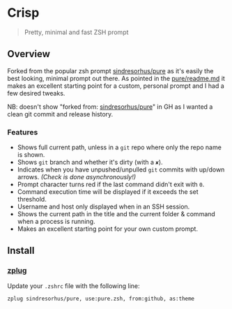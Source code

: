 # Crisp

> Pretty, minimal and fast ZSH prompt

## Overview

Forked from the popular zsh prompt [sindresorhus/pure] as it's easily the best
looking, minimal prompt out there. As pointed in the [pure/readme.md] it makes an
excellent starting point for a custom, personal prompt and I had a few desired
tweaks.

NB: doesn't show "forked from: [sindresorhus/pure]" in GH as I wanted a clean
git commit and release history.

### Features

- Shows full current path, unless in a `git` repo where only the repo name is shown.
- Shows `git` branch and whether it's dirty (with a `✘`).
- Indicates when you have unpushed/unpulled `git` commits with up/down arrows. *(Check is done asynchronously!)*
- Prompt character turns red if the last command didn't exit with `0`.
- Command execution time will be displayed if it exceeds the set threshold.
- Username and host only displayed when in an SSH session.
- Shows the current path in the title and the current folder & command when a process is running.
- Makes an excellent starting point for your own custom prompt.

## Install
### [zplug](https://github.com/zplug/zplug)

Update your `.zshrc` file with the following line:

```sh
zplug sindresorhus/pure, use:pure.zsh, from:github, as:theme
```

[sindresorhus/pure]: https://github.com/sindresorhus/pure
[pure/readme.md]: https://github.com/sindresorhus/pure/blob/master/readme.md
